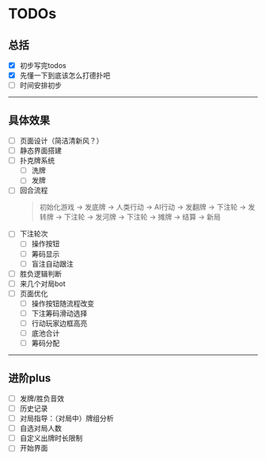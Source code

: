 # TODOs   

## 总括
- [x] 初步写完todos   
- [x] 先懂一下到底该怎么打德扑吧
- [ ] 时间安排初步   
----   
## 具体效果
- [ ] 页面设计（简洁清新风？）
- [ ] 静态界面搭建
- [ ] 扑克牌系统   
  - [ ] 洗牌
  - [ ] 发牌
- [ ] 回合流程  
  > 初始化游戏 → 发底牌 → 人类行动 → AI行动 → 发翻牌 → 下注轮 → 发转牌 → 下注轮 → 发河牌 → 下注轮 → 摊牌 → 结算 → 新局
- [ ] 下注轮次  
  - [ ] 操作按钮
  - [ ] 筹码显示
  - [ ] 盲注自动跟注
- [ ] 胜负逻辑判断
- [ ] 来几个对局bot  
- [ ] 页面优化  
  - [ ] 操作按钮随流程改变
  - [ ] 下注筹码滑动选择  
  - [ ] 行动玩家边框高亮  
  - [ ] 底池合计
  - [ ] 筹码分配
----   
## 进阶plus  
- [ ] 发牌/胜负音效   
- [ ] 历史记录    
- [ ] 对局指导：（对局中）牌组分析
- [ ] 自选对局人数
- [ ] 自定义出牌时长限制
- [ ] 开始界面